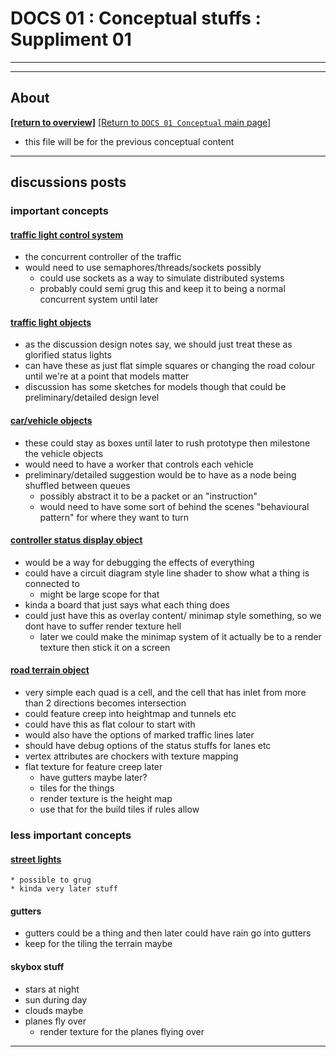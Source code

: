 # DOCS 01 : Conceptual stuffs : Suppliment 01

---
---

## About 

[**[return to overview]**](./docs_00_overview.md)
[[Return to `DOCS 01 Conceptual` main page]](./docs_01_conceptual.md)

* this file will be for the previous conceptual content

---

## discussions posts

### important concepts

####  [traffic light control system](https://github.com/corbeau217/cpp_opengl_vehicles/discussions/3)

* the concurrent controller of the traffic
* would need to use semaphores/threads/sockets possibly
    * could use sockets as a way to simulate distributed systems
    * probably could semi grug this and keep it to being a normal concurrent system until later

#### [traffic light objects](https://github.com/corbeau217/cpp_opengl_vehicles/discussions/4)

* as the discussion design notes say, we should just treat these as glorified status lights
* can have these as just flat simple squares or changing the road colour until we're at a point that models matter
* discussion has some sketches for models though that could be preliminary/detailed design level

#### [car/vehicle objects](https://github.com/corbeau217/cpp_opengl_vehicles/discussions/5)

* these could stay as boxes until later to rush prototype then milestone the vehicle objects
* would need to have a worker that controls each vehicle
* preliminary/detailed suggestion would be to have as a node being shuffled between queues
    * possibly abstract it to be a packet or an "instruction"
    * would need to have some sort of behind the scenes "behavioural pattern" for where they want to turn

#### [controller status display object](https://github.com/corbeau217/cpp_opengl_vehicles/discussions/6)

* would be a way for debugging the effects of everything
* could have a circuit diagram style line shader to show what a thing is connected to
    * might be large scope for that
* kinda a board that just says what each thing does
* could just have this as overlay content/ minimap style something, so we dont have to suffer render texture hell
    * later we could make the minimap system of it actually be to a render texture then stick it on a screen

#### [road terrain object](https://github.com/corbeau217/cpp_opengl_vehicles/discussions/2)

* very simple each quad is a cell, and the cell that has inlet from more than 2 directions becomes intersection
* could feature creep into heightmap and tunnels etc
* could have this as flat colour to start with
* would also have the options of marked traffic lines later
* should have debug options of the status stuffs for lanes etc
* vertex attributes are chockers with texture mapping
* flat texture for feature creep later
    * have gutters maybe later?
    * tiles for the things
    * render texture is the height map
    * use that for the build tiles if rules allow

### less important concepts

#### [street lights](https://github.com/corbeau217/cpp_opengl_vehicles/discussions/7)
    * possible to grug
    * kinda very later stuff

#### gutters

* gutters could be a thing and then later could have rain go into gutters
* keep for the tiling the terrain maybe

#### skybox stuff

* stars at night
* sun during day
* clouds maybe
* planes fly over
    * render texture for the planes flying over

---

